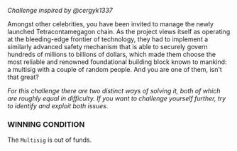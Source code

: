 _Challenge inspired by @cergyk1337_

Amongst other celebrities, you have been invited to manage the newly launched Tetracontamegagon chain. As the project views itself as operating at the bleeding-edge frontier of technology, they had to implement a similarly advanced safety mechanism that is able to securely govern hundreds of millions to billions of dollars, which made them choose the most reliable and renowned foundational building block known to mankind: a multisig with a couple of random people. And you are one of them, isn't that great?

_For this challenge there are two distinct ways of solving it, both of which are roughly equal in difficulty. If you want to challenge yourself further, try to identify and exploit both issues._

### WINNING CONDITION

The `Multisig` is out of funds.
